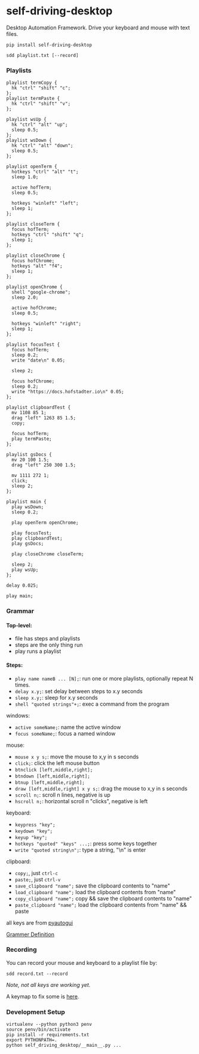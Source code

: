 # self-driving-desktop

Desktop Automation Framework.
Drive your keyboard and mouse with text files.

```
pip install self-driving-desktop

sdd playlist.txt [--record]
```

### Playlists

```
playlist termCopy {
  hk "ctrl" "shift" "c";
};
playlist termPaste {
  hk "ctrl" "shift" "v";
};

playlist wsUp {
  hk "ctrl" "alt" "up";
  sleep 0.5;
};
playlist wsDown {
  hk "ctrl" "alt" "down";
  sleep 0.5;
};

playlist openTerm {
  hotkeys "ctrl" "alt" "t";
  sleep 1.0;

  active hofTerm;
  sleep 0.5;

  hotkeys "winleft" "left";
  sleep 1;
};

playlist closeTerm {
  focus hofTerm;
  hotkeys "ctrl" "shift" "q";
  sleep 1;
};

playlist closeChrome {
  focus hofChrome;
  hotkeys "alt" "f4";
  sleep 1;
};

playlist openChrome {
  shell "google-chrome";
  sleep 2.0;

  active hofChrome;
  sleep 0.5;

  hotkeys "winleft" "right";
  sleep 1;
};

playlist focusTest {
  focus hofTerm;
  sleep 0.2;
  write "date\n" 0.05;

  sleep 2;

  focus hofChrome;
  sleep 0.2;
  write "https://docs.hofstadter.io\n" 0.05;
};

playlist clipboardTest {
  mv 1108 85 1;
  drag "left" 1263 85 1.5;
  copy;

  focus hofTerm;
  play termPaste;
};

playlist gsDocs {
  mv 20 100 1.5;
  drag "left" 250 300 1.5;

  mv 1111 272 1;
  click;
  sleep 2;
};

playlist main {
  play wsDown;
  sleep 0.2;

  play openTerm openChrome;

  play focusTest;
  play clipboardTest;
  play gsDocs;

  play closeChrome closeTerm;

  sleep 2;
  play wsUp;
};

delay 0.025;

play main;
```

### Grammar

#### Top-level:

- file has steps and playlists
- steps are the only thing run
- play runs a playlist

#### Steps:

- `play name nameB ... [N];`: run one or more playlists, optionally repeat N times.
- `delay x.y;`: set delay between steps to x.y seconds
- `sleep x.y;`: sleep for x.y seconds
- `shell "quoted strings"+;`: exec a command from the program

windows:

- `active someName;`: name the active window
- `focus someName;`: focus a named window

mouse:

- `mouse x y s;`: move the mouse to x,y in s seconds
- `click;`: click the left mouse button
- `btnclick [left,middle,right];`
- `btndown [left,middle,right];`
- `btnup [left,middle,right];`
- `draw [left,middle,right] x y s;`: drag the mouse to x,y in s seconds
- `scroll n;`: scroll n lines, negative is up
- `hscroll n;`: horizontal scroll n "clicks", negative is left

keyboard:

- `keypress "key";`
- `keydown "key";`
- `keyup "key";`
- `hotkeys "quoted" "keys" ...;`: press some keys together
- `write "quoted string\n";`: type a string, "\n" is enter

clipboard:

- `copy;`, just `ctrl-c`
- `paste;`, just `ctrl-v`
- `save_clipboard "name";` save the clipboard contents to "name"
- `load_clipboard "name";` load the clipboard contents from "name"
- `copy_clipboard "name";` copy && save the clipboard contents to "name"
- `paste_clipboard "name";` load the clipboard contents from "name" && paste

all keys are from [pyautogui](https://pyautogui.readthedocs.io/en/latest/keyboard.html#keyboard-keys)

[Grammer Definition](./self_driving_desktop/grammar.py)

### Recording

You can record your mouse and keyboard
to a playlist file by:

```
sdd record.txt --record
```

_Note, not all keys are working yet._

A keymap to fix some is [here](./self_driving_desktop/keymap.py).

### Development Setup

```
virtualenv --python python3 penv
source penv/bin/activate
pip install -r requirements.txt
export PYTHONPATH=.
python self_driving_desktop/__main__.py ...
```

